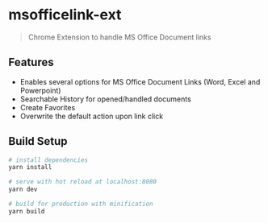 # msofficelink-ext

> Chrome Extension to handle MS Office Document links

## Features

- Enables several options for MS Office Document Links (Word, Excel and Powerpoint)
- Searchable History for opened/handled documents
- Create Favorites
- Overwrite the default action upon link click

## Build Setup

``` bash
# install dependencies
yarn install

# serve with hot reload at localhost:8080
yarn dev

# build for production with minification
yarn build

```
